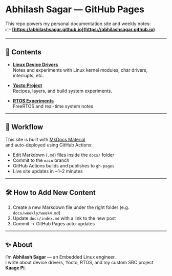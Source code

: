 # Abhilash Sagar — GitHub Pages

This repo powers my personal documentation site and weekly notes:  
👉 **[https://abhilashsagar.github.io](https://abhilashsagar.github.io)**

---

## 📖 Contents

- **[Linux Device Drivers](https://abhilashsagar.github.io/linuxdd/)**  
  Notes and experiments with Linux kernel modules, char drivers, interrupts, etc.
  
- **[Yocto Project](https://abhilashsagar.github.io/yocto/)**  
  Recipes, layers, and build system experiments.
  
- **[RTOS Experiments](https://abhilashsagar.github.io/rtos/)**  
  FreeRTOS and real-time system notes.

---

## 🚀 Workflow

This site is built with [MkDocs Material](https://squidfunk.github.io/mkdocs-material/)  
and auto-deployed using GitHub Actions:

- Edit Markdown (`.md`) files inside the `docs/` folder
- Commit to the `main` branch
- GitHub Actions builds and publishes to `gh-pages`
- Live site updates in ~1–2 minutes

---

## 🛠 How to Add New Content

1. Create a new Markdown file under the right folder (e.g. `docs/weekly/week4.md`)
2. Update `docs/index.md` with a link to the new post
3. Commit → GitHub Pages auto-updates

---

## ✨ About

I’m **Abhilash Sagar** — an Embedded Linux engineer.  
I write about device drivers, Yocto, RTOS, and my custom SBC project **Kaage Pi**.
